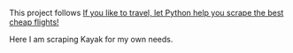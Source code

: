 This project follows [If you like to travel, let Python help you scrape the best cheap flights!](https://towardsdatascience.com/if-you-like-to-travel-let-python-help-you-scrape-the-best-fares-5a1f26213086)

Here I am scraping Kayak for my own needs.